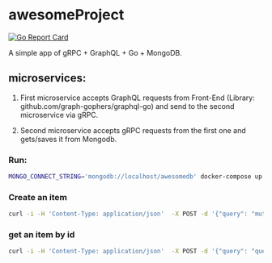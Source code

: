 # awesomeProject

[![Go Report Card](https://goreportcard.com/badge/github.com/amitbasuri/awesomeProject)](https://goreportcard.com/report/github.com/amitbasuri/awesomeProject)

A simple app of gRPC + GraphQL + Go + MongoDB.

## microservices:

1. First microservice accepts GraphQL requests from Front-End (Library: 
github.com/graph-gophers/graphql-go) and send to the second microservice via gRPC.

2. Second microservice accepts gRPC requests from the first one and gets/saves 
it from Mongodb.

### Run:
```bash
MONGO_CONNECT_STRING='mongodb://localhost/awesomedb' docker-compose up --build
```

### Create an item
```bash
curl -i -H 'Content-Type: application/json'  -X POST -d '{"query": "mutation {CreateItem(name:\"Iphone 11\",description:\"Iphone 11 desc\",price:855.69) {id,name,description,price,created_at}}"}' localhost:8080/item 
```
### get an item by id
```bash
curl -i -H 'Content-Type: application/json'  -X POST -d '{"query": "query {Item(Id: \"2ba56bfe-5505-416c-a5ba-baaacaffbd88\") {id,name,description,price,created_at}}"}' localhost:8080/item 
```
